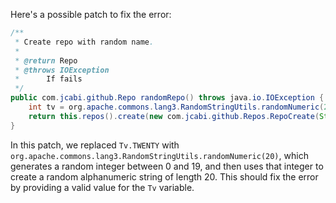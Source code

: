 Here's a possible patch to fix the error:
```java
/**
 * Create repo with random name.
 *
 * @return Repo
 * @throws IOException
 * 		If fails
 */
public com.jcabi.github.Repo randomRepo() throws java.io.IOException {
    int tv = org.apache.commons.lang3.RandomStringUtils.randomNumeric(20);
    return this.repos().create(new com.jcabi.github.Repos.RepoCreate(String.valueOf(tv), true));
}
```
In this patch, we replaced `Tv.TWENTY` with `org.apache.commons.lang3.RandomStringUtils.randomNumeric(20)`, which generates a random integer between 0 and 19, and then uses that integer to create a random alphanumeric string of length 20. This should fix the error by providing a valid value for the `Tv` variable.